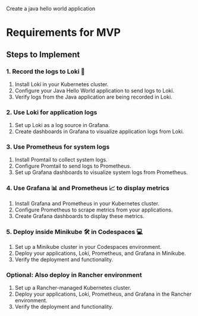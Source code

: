 Create a java hello world application
# Requirements for MVP

## Steps to Implement

### 1. Record the logs to Loki 📜
1. Install Loki in your Kubernetes cluster.
2. Configure your Java Hello World application to send logs to Loki.
3. Verify logs from the Java application are being recorded in Loki.

### 2. Use Loki for application logs
1. Set up Loki as a log source in Grafana.
2. Create dashboards in Grafana to visualize application logs from Loki.

### 3. Use Prometheus for system logs
1. Install Promtail to collect system logs.
2. Configure Promtail to send logs to Prometheus.
3. Set up Grafana dashboards to visualize system logs from Prometheus.

### 4. Use Grafana 📊 and Prometheus 📈 to display metrics
1. Install Grafana and Prometheus in your Kubernetes cluster.
2. Configure Prometheus to scrape metrics from your applications.
3. Create Grafana dashboards to display these metrics.

### 5. Deploy inside Minikube 🛠️ in Codespaces 💻
1. Set up a Minikube cluster in your Codespaces environment.
2. Deploy your applications, Loki, Prometheus, and Grafana in Minikube.
3. Verify the deployment and functionality.

### Optional: Also deploy in Rancher environment
1. Set up a Rancher-managed Kubernetes cluster.
2. Deploy your applications, Loki, Prometheus, and Grafana in the Rancher environment.
3. Verify the deployment and functionality.
